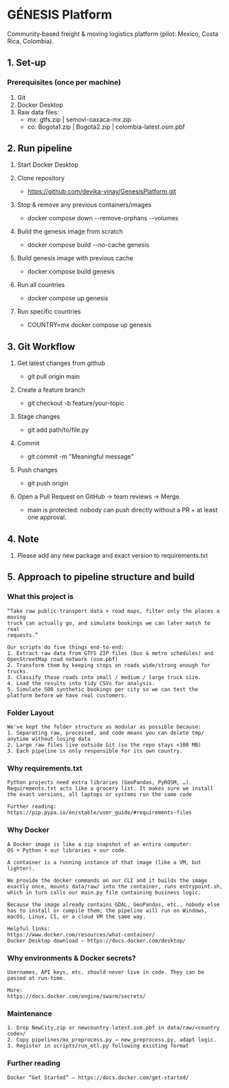 # GÉNESIS Platform

Community‑based freight & moving logistics platform (pilot: Mexico, Costa Rica, Colombia).

## 1. Set‑up

### Prerequisites (once per machine)
1. Git
2. Docker Desktop
3. Raw data files:
    - mx: gtfs.zip | semovi-oaxaca-mx.zip
    - co: Bogota1.zip | Bogota2.zip | colombia-latest.osm.pbf

## 2. Run pipeline
1. Start Docker Desktop 

2. Clone repository
    - https://github.com/devika-vinay/GenesisPlatform.git

3. Stop & remove any previous containers/images 
    - docker compose down --remove-orphans --volumes

4. Build the genesis image from scratch 
    - docker compose build --no-cache genesis

5. Build genesis image with previous cache
    - docker compose build genesis

6. Run all countries 
    - docker compose up genesis

7. Run specific countries 
    - COUNTRY=mx docker compose up genesis

## 3. Git Workflow
1. Get latest changes from github
    - git pull origin main

2. Create a feature branch
    - git checkout -b feature/your-topic

3. Stage changes
    - git add path/to/file.py

4. Commit
    - git commit -m "Meaningful message"

5. Push changes
    - git push origin <branch name>

6. Open a Pull Request on GitHub → team reviews → Merge.
    - main is protected: nobody can push directly without a PR + at least one approval.

## 4. Note
1. Please add any new package and exact version to requirements.txt

## 5. Approach to pipeline structure and build

### What this project is
```
“Take raw public‑transport data + road maps, filter only the places a moving
truck can actually go, and simulate bookings we can later match to real
requests.”

Our scripts do five things end‑to‑end:
1. Extract raw data from GTFS ZIP files (bus & metro schedules) and OpenStreetMap road network (osm.pbf)
2. Transform them by keeping stops on roads wide/strong enough for trucks.
3. Classify those roads into small / medium / large truck size.
4. Load the results into tidy CSVs for analysis.
5. Simulate 500 synthetic bookings per city so we can test the platform before we have real customers.
```

### Folder Layout
```
We've kept the folder structure as modular as possible because:
1. Separating raw, processed, and code means you can delete tmp/ anytime without losing data
2. Large raw files live outside Git (so the repo stays <100 MB)
3. Each pipeline is only responsible for its own country.
```

### Why requirements.txt
```
Python projects need extra libraries (GeoPandas, PyROSM, …). Requirements.txt acts like a grocery list. It makes sure we install the exact versions, all laptops or systems run the same code

Further reading: https://pip.pypa.io/en/stable/user_guide/#requirements-files
```

### Why Docker
```
A Docker image is like a zip snapshot of an entire computer:
OS + Python + our libraries + our code.

A container is a running instance of that image (like a VM, but lighter).

We provide the docker commands on our CLI and it builds the image exactly once, mounts data/raw/ into the container, runs entrypoint.sh, which in turn calls our main.py file containing business logic.

Because the image already contains GDAL, GeoPandas, etc., nobody else has to install or compile them; the pipeline will run on Windows, macOS, Linux, CI, or a cloud VM the same way.

Helpful links:
https://www.docker.com/resources/what-container/
Docker Desktop download – https://docs.docker.com/desktop/
```

### Why environments & Docker secrets?
```
Usernames, API keys, etc. should never live in code. They can be passed at run‑time.

More:
https://docs.docker.com/engine/swarm/secrets/
```

### Maintenance
```
1. Drop NewCity.zip or newcountry-latest.osm.pbf in data/raw/<country code>/
2. Copy pipelines/mx_preprocess.py → new_preprocess.py, adapt logic.
3. Register in scripts/run_etl.py following existing format
```

### Further reading 
```
Docker “Get Started” – https://docs.docker.com/get-started/
```




